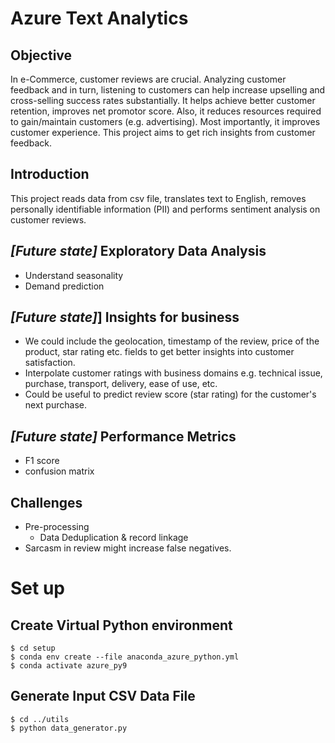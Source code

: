 # Azure Text Analytics


## Objective
In e-Commerce, customer reviews are crucial. Analyzing customer feedback and in turn, listening to customers can help increase upselling and cross-selling success rates substantially. It helps achieve better customer retention, improves net promotor score. Also, it reduces resources required to gain/maintain customers (e.g. advertising). Most importantly, it improves customer experience. This project aims to get rich insights from customer feedback.


## Introduction
This project reads data from csv file, translates text to English, removes personally identifiable information (PII) and performs sentiment analysis on customer reviews.


## _[Future state]_ Exploratory Data Analysis
- Understand seasonality
- Demand prediction


## _[Future state]_] Insights for business
- We could include the geolocation, timestamp of the review, price of the product, star rating etc. fields to get better insights into customer satisfaction.
- Interpolate customer ratings with business domains e.g. technical issue, purchase, transport, delivery, ease of use, etc.
- Could be useful to predict review score (star rating) for the customer's next purchase.


## _[Future state]_ Performance Metrics
- F1 score
- confusion matrix


## Challenges
- Pre-processing
    - Data Deduplication & record linkage
- Sarcasm in review might increase false negatives.

# Set up

## Create Virtual Python environment

```
$ cd setup
$ conda env create --file anaconda_azure_python.yml
$ conda activate azure_py9
```
## Generate Input CSV Data File
```
$ cd ../utils
$ python data_generator.py
```